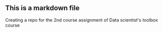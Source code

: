 ## This is a markdown file
Creating a repo for the 2nd course assignment of Data scientist's toolbox course
